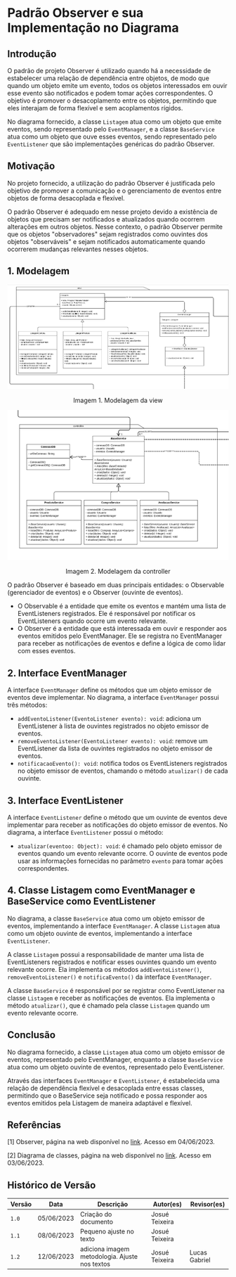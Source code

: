 # Padrão Observer e sua Implementação no Diagrama

## Introdução
O padrão de projeto Observer é utilizado quando há a necessidade de estabelecer uma relação de dependência entre objetos, de modo que quando um objeto emite um evento, todos os objetos interessados em ouvir esse evento são notificados e podem tomar ações correspondentes. O objetivo é promover o desacoplamento entre os objetos, permitindo que eles interajam de forma flexível e sem acoplamentos rígidos.

No diagrama fornecido, a classe `Listagem` atua como um objeto que emite eventos, sendo representado pelo `EventManager`, e a classe `BaseService` atua como um objeto que ouve esses eventos, sendo representado pelo `EventListener` que são implementações genéricas do padrão Observer.

## Motivação
No projeto fornecido, a utilização do padrão Observer é justificada pelo objetivo de promover a comunicação e o gerenciamento de eventos entre objetos de forma desacoplada e flexível.

O padrão Observer é adequado em nesse projeto devido a existência de objetos que precisam ser notificados e atualizados quando ocorrem alterações em outros objetos. Nesse contexto, o padrão Observer permite que os objetos "observadores" sejam registrados como ouvintes dos objetos "observáveis" e sejam notificados automaticamente quando ocorrerem mudanças relevantes nesses objetos.

## 1. Modelagem

![view](./../assets/padroesdeprojeto/view.png)
<p align="center">Imagem 1. Modelagem da view </p>

![controller](./../assets/padroesdeprojeto/controller.png)
<p align="center">Imagem 2. Modelagem da controller </p>

O padrão Observer é baseado em duas principais entidades: o Observable (gerenciador de eventos) e o Observer (ouvinte de eventos).
- O Observable é a entidade que emite os eventos e mantém uma lista de EventListeners registrados. Ele é responsável por notificar os EventListeners quando ocorre um evento relevante.
- O Observer é a entidade que está interessada em ouvir e responder aos eventos emitidos pelo EventManager. Ele se registra no EventManager para receber as notificações de eventos e define a lógica de como lidar com esses eventos.

## 2. Interface EventManager
A interface `EventManager` define os métodos que um objeto emissor de eventos deve implementar. No diagrama, a interface `EventManager` possui três métodos:

- `addEventoListener(EventoListener evento): void`: adiciona um EventListener à lista de ouvintes registrados no objeto emissor de eventos.
- `removeEventoListener(EventoListener evento): void`: remove um EventListener da lista de ouvintes registrados no objeto emissor de eventos.
- `notificacaoEvento(): void`: notifica todos os EventListeners registrados no objeto emissor de eventos, chamando o método `atualizar()` de cada ouvinte.

## 3. Interface EventListener
A interface `EventListener` define o método que um ouvinte de eventos deve implementar para receber as notificações do objeto emissor de eventos. No diagrama, a interface `EventListener` possui o método:

- `atualizar(eventoo: Object): void`: é chamado pelo objeto emissor de eventos quando um evento relevante ocorre. O ouvinte de eventos pode usar as informações fornecidas no parâmetro `evento` para tomar ações correspondentes.

## 4. Classe Listagem como EventManager e BaseService como EventListener
No diagrama, a classe `BaseService` atua como um objeto emissor de eventos, implementando a interface `EventManager`. A classe `Listagem` atua como um objeto ouvinte de eventos, implementando a interface `EventListener`.

A classe `Listagem` possui a responsabilidade de manter uma lista de EventListeners registrados e notificar esses ouvintes quando um evento relevante ocorre. Ela implementa os métodos `addEventoListener()`, `removeEventoListener()` e `notificaEvento()` da interface `EventManager`.

A classe `BaseService` é responsável por se registrar como EventListener na classe `Listagem` e receber as notificações de eventos. Ela implementa o método `atualizar()`, que é chamado pela classe `Listagem` quando um evento relevante ocorre.

## Conclusão
No diagrama fornecido, a classe `Listagem` atua como um objeto emissor de eventos, representado pelo EventManager, enquanto a classe `BaseService` atua como um objeto ouvinte de eventos, representado pelo EventListener.

Através das interfaces `EventManager` e `EventListener`, é estabelecida uma relação de dependência flexível e desacoplada entre essas classes, permitindo que o BaseService seja notificado e possa responder aos eventos emitidos pela Listagem de maneira adaptável e flexível.

## Referências
[1] Observer, página na web disponível no [link](https://refactoring.guru/design-patterns/observer). Acesso em 04/06/2023.

[2] Diagrama de classes, página na web disponível no [link](https://lucid.app/lucidchart/4dd6a296-dbea-46b7-8bb7-b515fbc1fb05/edit?invitationId=inv_32177c76-50f9-40b1-95df-7711173e673f&page=HWEp-vi-RSFO#). Acesso em 03/06/2023. 

## Histórico de Versão

| Versão | Data       | Descrição                   | Autor(es)      | Revisor(es)   |
| ------ | ---------- | --------------------------- | -------------- | ------------- |
| `1.0`  | 05/06/2023 | Criação do documento        | Josué Teixeira |               |
| `1.1`  | 08/06/2023 | Pequeno ajuste no texto     | Josué Teixeira |               |
| `1.2`  | 12/06/2023 | adiciona imagem metodologia. Ajuste nos textos | Josué Teixeira | Lucas Gabriel |